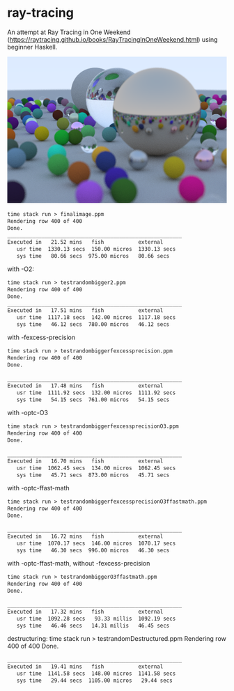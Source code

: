 # ray-tracing
An attempt at Ray Tracing in One Weekend (https://raytracing.github.io/books/RayTracingInOneWeekend.html) using beginner Haskell.

![Final image](./finalimage.png)

    time stack run > finalimage.ppm
    Rendering row 400 of 400
    Done.
    ________________________________________________________
    Executed in   21.52 mins   fish           external
       usr time  1330.13 secs  150.00 micros  1330.13 secs
       sys time   80.66 secs  975.00 micros   80.66 secs

with -O2:

    time stack run > testrandombigger2.ppm
    Rendering row 400 of 400
    Done.
    ________________________________________________________
    Executed in   17.51 mins   fish           external
       usr time  1117.18 secs  142.00 micros  1117.18 secs
       sys time   46.12 secs  780.00 micros   46.12 secs

with -fexcess-precision

    time stack run > testrandombiggerfexcessprecision.ppm
    Rendering row 400 of 400
    Done.

    ________________________________________________________
    Executed in   17.48 mins   fish           external
       usr time  1111.92 secs  132.00 micros  1111.92 secs
       sys time   54.15 secs  761.00 micros   54.15 secs

with -optc-O3

    time stack run > testrandombiggerfexcessprecisionO3.ppm
    Rendering row 400 of 400
    Done.

    ________________________________________________________
    Executed in   16.70 mins   fish           external
       usr time  1062.45 secs  134.00 micros  1062.45 secs
       sys time   45.71 secs  873.00 micros   45.71 secs

with -optc-ffast-math

    time stack run > testrandombiggerfexcessprecisionO3ffastmath.ppm
    Rendering row 400 of 400
    Done.

    ________________________________________________________
    Executed in   16.72 mins   fish           external
       usr time  1070.17 secs  146.00 micros  1070.17 secs
       sys time   46.30 secs  996.00 micros   46.30 secs

with -optc-ffast-math, without -fexcess-precision

    time stack run > testrandombiggerO3ffastmath.ppm
    Rendering row 400 of 400
    Done.

    ________________________________________________________
    Executed in   17.32 mins   fish           external
       usr time  1092.28 secs   93.33 millis  1092.19 secs
       sys time   46.46 secs   14.31 millis   46.45 secs

destructuring:
    time stack run > testrandomDestructured.ppm
    Rendering row 400 of 400
    Done.

    ________________________________________________________
    Executed in   19.41 mins   fish           external
       usr time  1141.58 secs  148.00 micros  1141.58 secs
       sys time   29.44 secs  1105.00 micros   29.44 secs
